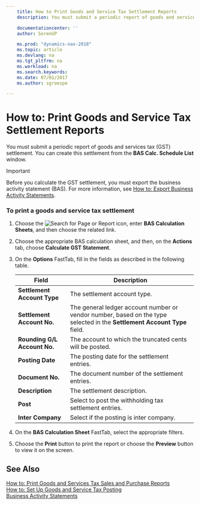 ```yaml
---
    title: How to Print Goods and Service Tax Settlement Reports
    description: You must submit a periodic report of goods and services tax (GST) settlement. You can create this settlement from the **BAS Calc. Schedule List** window.

    documentationcenter: ''
    author: SorenGP

    ms.prod: "dynamics-nav-2018"
    ms.topic: article
    ms.devlang: na
    ms.tgt_pltfrm: na
    ms.workload: na
    ms.search.keywords:
    ms.date: 07/01/2017
    ms.author: sgroespe

---
```

# How to: Print Goods and Service Tax Settlement Reports
You must submit a periodic report of goods and services tax (GST) settlement. You can create this settlement from the **BAS Calc. Schedule List** window.  

> [!IMPORTANT]  
>  Before you calculate the GST settlement, you must export the business activity statement (BAS). For more information, see [How to: Export Business Activity Statements](how-to-export-business-activity-statements.md).  

### To print a goods and service tax settlement  

1.  Choose the ![Search for Page or Report](../../media/ui-search/search_small.png "Search for Page or Report icon") icon, enter **BAS Calculation Sheets**, and then choose the related link.  

2.  Choose the appropriate BAS calculation sheet, and then, on the **Actions** tab, choose **Calculate GST Statement**.  

3.  On the **Options** FastTab, fill in the fields as described in the following table.  

    |Field|Description|  
    |---------------------------------|---------------------------------------|  
    |**Settlement Account Type**|The settlement account type.|  
    |**Settlement Account No.**|The general ledger account number or vendor number, based on the type selected in the **Settlement Account Type** field.|  
    |**Rounding G/L Account No.**|The account to which the truncated cents will be posted.|  
    |**Posting Date**|The posting date for the settlement entries.|  
    |**Document No.**|The document number of the settlement entries.|  
    |**Description**|The settlement description.|  
    |**Post**|Select to post the withholding tax settlement entries.|  
    |**Inter Company**|Select if the posting is inter company.|  

4.  On the **BAS Calculation Sheet** FastTab, select the appropriate filters.  

5.  Choose the **Print** button to print the report or choose the **Preview** button to view it on the screen.  

## See Also  
 [How to: Print Goods and Services Tax Sales and Purchase Reports](how-to-print-goods-and-services-tax-sales-and-purchase-reports.md)   
 [How to: Set Up Goods and Service Tax Posting](how-to-set-up-goods-and-service-tax-posting.md)   
 [Business Activity Statements](business-activity-statements.md)
